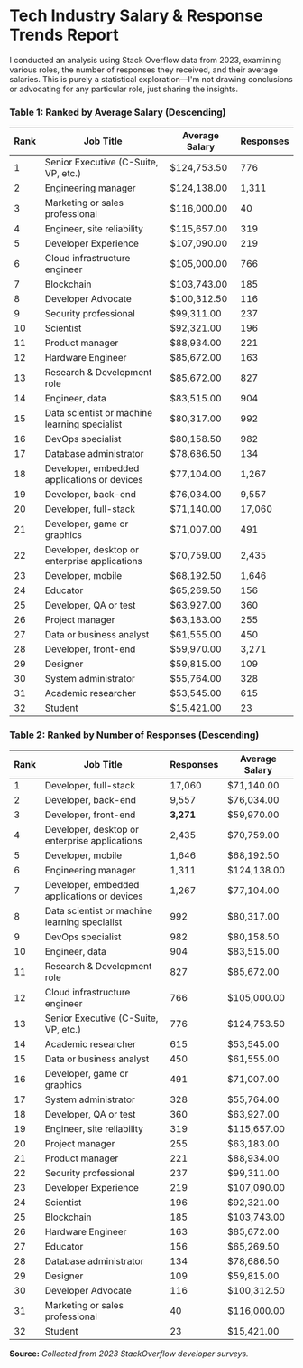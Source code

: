 # Tech Industry Salary & Response Trends Report

I conducted an analysis using Stack Overflow data from 2023, examining various roles, the number of responses they received, and their average salaries. This is purely a statistical exploration—I'm not drawing conclusions or advocating for any particular role, just sharing the insights.

### **Table 1: Ranked by Average Salary (Descending)**

| Rank | Job Title                                     | Average Salary | Responses |
| ---- | --------------------------------------------- | -------------- | --------- |
| 1    | Senior Executive (C-Suite, VP, etc.)          | $124,753.50    | 776       |
| 2    | Engineering manager                           | $124,138.00    | 1,311     |
| 3    | Marketing or sales professional               | $116,000.00    | 40        |
| 4    | Engineer, site reliability                    | $115,657.00    | 319       |
| 5    | Developer Experience                          | $107,090.00    | 219       |
| 6    | Cloud infrastructure engineer                 | $105,000.00    | 766       |
| 7    | Blockchain                                    | $103,743.00    | 185       |
| 8    | Developer Advocate                            | $100,312.50    | 116       |
| 9    | Security professional                         | $99,311.00     | 237       |
| 10   | Scientist                                     | $92,321.00     | 196       |
| 11   | Product manager                               | $88,934.00     | 221       |
| 12   | Hardware Engineer                             | $85,672.00     | 163       |
| 13   | Research & Development role                   | $85,672.00     | 827       |
| 14   | Engineer, data                                | $83,515.00     | 904       |
| 15   | Data scientist or machine learning specialist | $80,317.00     | 992       |
| 16   | DevOps specialist                             | $80,158.50     | 982       |
| 17   | Database administrator                        | $78,686.50     | 134       |
| 18   | Developer, embedded applications or devices   | $77,104.00     | 1,267     |
| 19   | Developer, back-end                           | $76,034.00     | 9,557     |
| 20   | Developer, full-stack                         | $71,140.00     | 17,060    |
| 21   | Developer, game or graphics                   | $71,007.00     | 491       |
| 22   | Developer, desktop or enterprise applications | $70,759.00     | 2,435     |
| 23   | Developer, mobile                             | $68,192.50     | 1,646     |
| 24   | Educator                                      | $65,269.50     | 156       |
| 25   | Developer, QA or test                         | $63,927.00     | 360       |
| 26   | Project manager                               | $63,183.00     | 255       |
| 27   | Data or business analyst                      | $61,555.00     | 450       |
| 28   | Developer, front-end                          | $59,970.00     | 3,271     |
| 29   | Designer                                      | $59,815.00     | 109       |
| 30   | System administrator                          | $55,764.00     | 328       |
| 31   | Academic researcher                           | $53,545.00     | 615       |
| 32   | Student                                       | $15,421.00     | 23        |

### **Table 2: Ranked by Number of Responses (Descending)**

| Rank | Job Title                                     | Responses | Average Salary |
| ---- | --------------------------------------------- | --------- | -------------- |
| 1    | Developer, full-stack                         | 17,060    | $71,140.00     |
| 2    | Developer, back-end                           | 9,557     | $76,034.00     |
| 3    | Developer, front-end                          | **3,271** | $59,970.00     |
| 4    | Developer, desktop or enterprise applications | 2,435     | $70,759.00     |
| 5    | Developer, mobile                             | 1,646     | $68,192.50     |
| 6    | Engineering manager                           | 1,311     | $124,138.00    |
| 7    | Developer, embedded applications or devices   | 1,267     | $77,104.00     |
| 8    | Data scientist or machine learning specialist | 992       | $80,317.00     |
| 9    | DevOps specialist                             | 982       | $80,158.50     |
| 10   | Engineer, data                                | 904       | $83,515.00     |
| 11   | Research & Development role                   | 827       | $85,672.00     |
| 12   | Cloud infrastructure engineer                 | 766       | $105,000.00    |
| 13   | Senior Executive (C-Suite, VP, etc.)          | 776       | $124,753.50    |
| 14   | Academic researcher                           | 615       | $53,545.00     |
| 15   | Data or business analyst                      | 450       | $61,555.00     |
| 16   | Developer, game or graphics                   | 491       | $71,007.00     |
| 17   | System administrator                          | 328       | $55,764.00     |
| 18   | Developer, QA or test                         | 360       | $63,927.00     |
| 19   | Engineer, site reliability                    | 319       | $115,657.00    |
| 20   | Project manager                               | 255       | $63,183.00     |
| 21   | Product manager                               | 221       | $88,934.00     |
| 22   | Security professional                         | 237       | $99,311.00     |
| 23   | Developer Experience                          | 219       | $107,090.00    |
| 24   | Scientist                                     | 196       | $92,321.00     |
| 25   | Blockchain                                    | 185       | $103,743.00    |
| 26   | Hardware Engineer                             | 163       | $85,672.00     |
| 27   | Educator                                      | 156       | $65,269.50     |
| 28   | Database administrator                        | 134       | $78,686.50     |
| 29   | Designer                                      | 109       | $59,815.00     |
| 30   | Developer Advocate                            | 116       | $100,312.50    |
| 31   | Marketing or sales professional               | 40        | $116,000.00    |
| 32   | Student                                       | 23        | $15,421.00     |

**Source:** _Collected from 2023 StackOverflow developer surveys._
